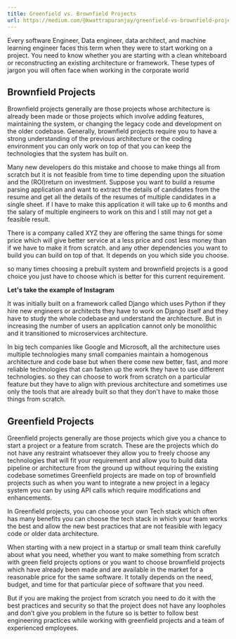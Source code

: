 ```yaml
---
title: Greenfield vs. Brownfield Projects
url: https://medium.com/@kwattrapuranjay/greenfield-vs-brownfield-projects-unveiling-the-best-path-in-software-and-data-engineering-385b145c638a
---
```


Every software Engineer, Data engineer, data architect, and machine learning engineer faces this term when they were to start working on a project. You need to know whether you are starting with a clean whiteboard or reconstructing an existing architecture or framework. These types of jargon you will often face when working in the corporate world

## Brownfield Projects

Brownfield projects generally are those projects whose architecture is already been made or those projects which involve adding features, maintaining the system, or changing the legacy code and development on the older codebase. Generally, brownfield projects require you to have a strong understanding of the previous architecture or the coding environment you can only work on top of that you can keep the technologies that the system has built on.

Many new developers do this mistake and choose to make things all from scratch but it is not feasible from time to time depending upon the situation and the (ROI)return on investment. Suppose you want to build a resume parsing application and want to extract the details of candidates from the resume and get all the details of the resumes of multiple candidates in a single sheet. if I have to make this application it will take up to 6 months and the salary of multiple engineers to work on this and I still may not get a feasible result. 

There is a company called XYZ they are offering the same things for some price which will give better service at a less price and cost less money than if we have to make it from scratch. and any other dependencies you want to build you can build on top of that. It depends on you which side you choose.

so many times choosing a prebuilt system and brownfield projects is a good choice you just have to choose which is better for this current requirement.

**Let's take the example of Instagram**

It was initially built on a framework called Django which uses Python if they hire new engineers or architects they have to work on Django itself and they have to study the whole codebase and understand the architecture. But in increasing the number of users an application cannot only be monolithic and it transitioned to microservices architecture. 

In big tech companies like Google and Microsoft, all the architecture uses multiple technologies many small companies maintain a homogenous architecture and code base but when there come new better, fast, and more reliable technologies that can fasten up the work they have to use different technologies. so they can choose to work from scratch on a particular feature but they have to align with previous architecture and sometimes use only the tools that are already built so that they don't have to make those things from scratch.

## Greenfield Projects
Greenfield projects generally are those projects which give you a chance to start a project or a feature from scratch. These are the projects which do not have any restraint whatsoever they allow you to freely choose any technologies that will fit your requirement and allow you to build data pipeline or architecture from the ground up without requiring the existing codebase sometimes Greenfield projects are made on top of brownfield projects such as when you want to integrate a new project in a legacy system you can by using API calls which require modifications and enhancements.

In Greenfield projects, you can choose your own Tech stack which often has many benefits you can choose the tech stack in which your team works the best and allow the new best practices that are not feasible with legacy code or older data architecture.

When starting with a new project in a startup or small team think carefully about what you need, whether you want to make something from scratch with green field projects options or you want to choose brownfield projects which have already been made and are available in the market for a reasonable price for the same software. It totally depends on the need, budget, and time for that particular piece of software that you need.

But if you are making the project from scratch you need to do it with the best practices and security so that the project does not have any loopholes and don’t give you problem in the future so is better to follow best engineering practices while working with greenfield projects and a team of experienced employees.